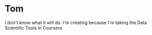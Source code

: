 # Tom
I don't know what it will do. I'm creating because I'm taking the Data Scientific Tools in Coursera
